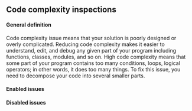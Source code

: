 ## Code complexity inspections

#### General definition

Code complexity issue means that your solution is poorly designed or overly complicated. 
Reducing code complexity makes it easier to understand, edit, 
and debug any given part of your program including functions, classes, modules, and so on. 
High code complexity means that some part of your program contains too many conditions, 
loops, logical operators; in other words, it does too many things. 
To fix this issue, you need to decompose your code into several smaller parts.

#### Enabled issues

#### Disabled issues

